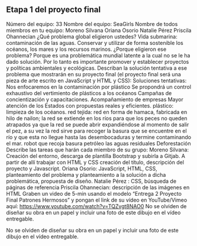 ## Etapa 1 del proyecto final

Número del equipo: 33
Nombre del equipo: SeaGirls
Nombre de todos miembros en tu equipo:
Moreno Silvana
Oriana Osorio
Natalie Pérez
Priscila Ohannecian
¿Qué problema global eligieron ustedes?
Vida submarina: contaminación de las aguas. Conservar y utilizar de forma sostenible los océanos, los mares y los recursos marinos.
¿Porque eligieron ese problema?
Porque es una problemática mundial latente a la cual no se le ha dado solución. Por lo tanto es importante promover y establecer proyectos y políticas ambientales y ecológicas.
Describan la solución tentativa a ese problema que mostrarán en su proyecto final (el proyecto final será una pieza de arte escrito en JavaScript y HTML y CSS):
Soluciones tentativas: Nos enfocaremos en la contaminación por plástico
Se propondrá un control exhaustivo del vertimiento de plásticos a los océanos
Campañas de concientización y capacitaciones.
Acompañamiento de empresas
Mayor atención de los Estados con propuestas reales y eficientes.
plástico: limpieza de los océanos.
red tejida: red en forma de hamaca, fabricada en hilo de nailon; la red se extiende en los ríos para que los peces no queden atrapados ya que la red se puede abrir expandiéndose al momento de salir el pez, a su vez la red sirve para recoger la basura que se encuentre en el río y que esta no llegue hasta las desembocaduras y termine contaminando el mar.
robot que recoja basura
petróleo
las aguas residuales
Deforestación
Describe las tareas que harán cada miembro de su grupo:
Moreno Silvana: Creación del entorno, descarga de plantilla Bootstrap y subirla a Gitjab. A partir de allí trabajar con HTML y CSS creación del título, descripción del proyecto y Javascript.
Oriana Osorio: JavaScript, HTML, CSS, planteamiento del problema y planteamiento a la solución a dicha problemática, propuesta de diseño.
Natalie Pérez : CSS, búsqueda de páginas de referencia
Priscila Ohannecian: descripción de las imágenes en HTML
Graben un video de 5-min usando el modelo “Entrega 2 Proyecto Final Patrones Hermosos” y pongan el link de su vídeo en YouTube/Vimeo aquí: https://www.youtube.com/watch?v=TQZvgt8NAO0 No se olviden de diseñar su obra en un papel y incluir una foto de este dibujo en el vídeo entregable.

No se olviden de diseñar su obra en un papel y incluir una foto de este dibujo en el vídeo entregable.
